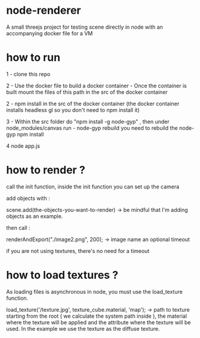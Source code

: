 # node-renderer
A small threejs project for testing scene directly in node with an accompanying docker file for a VM


# how to run

1 - clone this repo

2 - Use the docker file to build a docker container - Once the container is built mount the files of this path in the src of the 
docker container

2 - npm install in the src of the docker container (the docker container installs headless gl so you don't need to npm install it)

3 - Within the src folder do "npm install -g node-gyp" , then under node_modules/canvas run - node-gyp rebuild you need to 
rebuild the node-gyp npm install

4 node app.js

# how to render ? 

call the init function, inside the init function you can set up the camera

add objects with : 

scene.add(the-objects-you-want-to-render) -> be mindful that I'm adding objects as an example.

then call :

renderAndExport("./image2.png", 200); -> image name an optional timeout

if you are not using textures, there's no need for a timeout

# how to load textures ? 

As loading files is asynchronous in node, you must use the load_texture function.

load_texture('/texture.jpg', texture_cube.material, 'map'); -> path to texture starting from the root ( we calculate the system path inside ), the material where the texture will be applied and the attribute where the texture will be used. In the example we use the texture as the diffuse texture.



